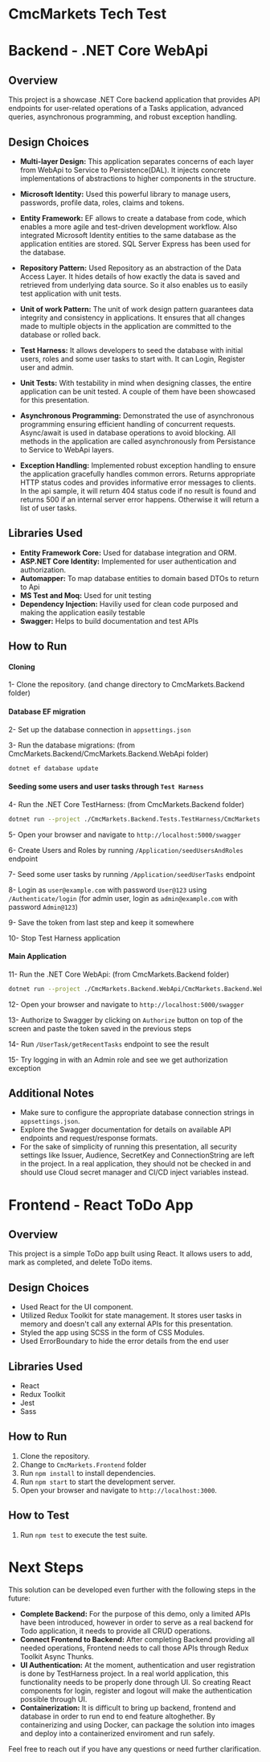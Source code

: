 # CmcMarkets Tech Test

# Backend - .NET Core WebApi

## Overview

This project is a showcase .NET Core backend application that provides API endpoints for user-related operations of a Tasks application, advanced queries, asynchronous programming, and robust exception handling.

## Design Choices

- **Multi-layer Design:** This application separates concerns of each layer from WebApi to Service to Persistence(DAL). It injects concrete implementations of abstractions to higher components in the structure.

- **Microsoft Identity:** Used this powerful library to manage users, passwords, profile data, roles, claims and tokens.

- **Entity Framework:** EF allows to create a database from code, which enables a more agile and test-driven development workflow. Also integrated Microsoft Identity entities to the same database as the application entities are stored. SQL Server Express has been used for the database.

- **Repository Pattern:** Used Repository as an abstraction of the Data Access Layer. It hides details of how exactly the data is saved and retrieved from underlying data source. So it also enables us to easily test application with unit tests.

- **Unit of work Pattern:** The unit of work design pattern guarantees data integrity and consistency in applications. It ensures that all changes made to multiple objects in the application are committed to the database or rolled back.

- **Test Harness:** It allows developers to seed the database with initial users, roles and some user tasks to start with. It can Login, Register user and admin.

- **Unit Tests:** With testability in mind when designing classes, the entire application can be unit tested. A couple of them have been showcased for this presentation.

- **Asynchronous Programming:** Demonstrated the use of asynchronous programming ensuring efficient handling of concurrent requests. Async/await is used in database operations to avoid blocking. All methods in the application are called asynchronously from Persistance to Service to WebApi layers.

- **Exception Handling:** Implemented robust exception handling to ensure the application gracefully handles common errors. Returns appropriate HTTP status codes and provides informative error messages to clients. In the api sample, it will return 404 status code if no result is found and returns 500 if an internal server error happens. Otherwise it will return a list of user tasks.

## Libraries Used

- **Entity Framework Core:** Used for database integration and ORM.
- **ASP.NET Core Identity:** Implemented for user authentication and authorization.
- **Automapper:** To map database entities to domain based DTOs to return to Api
- **MS Test and Moq:** Used for unit testing
- **Dependency Injection:** Haviliy used for clean code purposed and making the application easily testable
- **Swagger:** Helps to build documentation and test APIs

## How to Run

#### Cloning

1- Clone the repository.
(and change directory to CmcMarkets.Backend folder)

#### Database EF migration

2- Set up the database connection in `appsettings.json`

3- Run the database migrations: (from CmcMarkets.Backend/CmcMarkets.Backend.WebApi folder)

```bash
dotnet ef database update
```

#### Seeding some users and user tasks through `Test Harness`

4- Run the .NET Core TestHarness:
(from CmcMarkets.Backend folder)

```bash
dotnet run --project ./CmcMarkets.Backend.Tests.TestHarness/CmcMarkets.Backend.Tests.TestHarness.csproj
```

5- Open your browser and navigate to `http://localhost:5000/swagger`

6- Create Users and Roles by running `/Application/seedUsersAndRoles` endpoint

7- Seed some user tasks by running `/Application/seedUserTasks` endpoint

8- Login as `user@example.com` with password `User@123` using `/Authenticate/login`
(for admin user, login as `admin@example.com` with password `Admin@123`)

9- Save the token from last step and keep it somewhere

10- Stop Test Harness application

#### Main Application

11- Run the .NET Core WebApi: (from CmcMarkets.Backend folder)

```bash
dotnet run --project ./CmcMarkets.Backend.WebApi/CmcMarkets.Backend.WebApi.csproj
```

12- Open your browser and navigate to `http://localhost:5000/swagger`

13- Authorize to Swagger by clicking on `Authorize` button on top of the screen and paste the token saved in the previous steps

14- Run `/UserTask/getRecentTasks` endpoint to see the result

15- Try logging in with an Admin role and see we get authorization exception

## Additional Notes

- Make sure to configure the appropriate database connection strings in `appsettings.json`.
- Explore the Swagger documentation for details on available API endpoints and request/response formats.
- For the sake of simplicity of running this presentation, all security settings like Issuer, Audience, SecretKey and ConnectionString are left in the project. In a real application, they should not be checked in and should use Cloud secret manager and CI/CD inject variables instead.

# Frontend - React ToDo App

## Overview

This project is a simple ToDo app built using React. It allows users to add, mark as completed, and delete ToDo items.

## Design Choices

- Used React for the UI component.
- Utilized Redux Toolkit for state management. It stores user tasks in memory and doesn't call any external APIs for this presentation.
- Styled the app using SCSS in the form of CSS Modules.
- Used ErrorBoundary to hide the error details from the end user

## Libraries Used

- React
- Redux Toolkit
- Jest
- Sass

## How to Run

1. Clone the repository.
2. Change to `CmcMarkets.Frontend` folder
3. Run `npm install` to install dependencies.
4. Run `npm start` to start the development server.
5. Open your browser and navigate to `http://localhost:3000`.

## How to Test

1. Run `npm test` to execute the test suite.

# Next Steps

This solution can be developed even further with the following steps in the future:

- **Complete Backend:** For the purpose of this demo, only a limited APIs have been introduced, however in order to serve as a real backend for Todo application, it needs to provide all CRUD operations.
- **Connect Frontend to Backend:** After completing Backend providing all needed operations, Frontend needs to call those APIs through Redux Toolkit Async Thunks.
- **UI Authentication:** At the moment, authentication and user registration is done by TestHarness project. In a real world application, this functionality needs to be properly done through UI. So creating React components for login, register and logout will make the authentication possible through UI.
- **Containerization:** It is difficult to bring up backend, frontend and database in order to run end to end feature altoghether. By containerizing and using Docker, can package the solution into images and deploy into a containerized enviroment and run safely.

Feel free to reach out if you have any questions or need further clarification.
